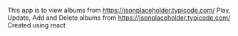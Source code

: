 This app is to view albums from https://jsonplaceholder.typicode.com/
Play, Update, Add and Delete albums from https://jsonplaceholder.typicode.com/
Created using react
